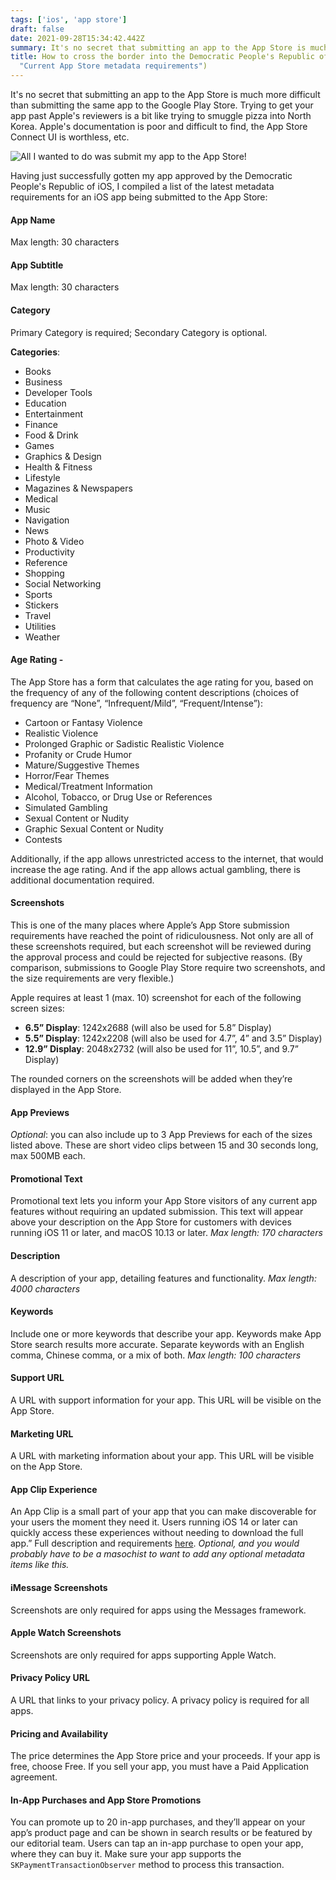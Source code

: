```yaml
---
tags: ['ios', 'app store']
draft: false
date: 2021-09-28T15:34:42.442Z
summary: It's no secret that submitting an app to the App Store is much more difficult than submitting the same app to the Google Play Store. Trying to get your app past Apple's reviewers is a bit like trying to smuggle pizza into North Korea.
title: How to cross the border into the Democratic People's Republic of iOS (aka,
  "Current App Store metadata requirements")
---
```


It's no secret that submitting an app to the App Store is much more difficult than submitting the same app to the Google Play Store. Trying to get your app past Apple's reviewers is a bit like trying to smuggle pizza into North Korea. Apple's documentation is poor and difficult to find, the App Store Connect UI is worthless, etc.

![All I wanted to do was submit my app to the App Store!](/static/images/screen-shot-2021-09-28-at-10.53.19-am.png 'jackie-chan-appstore')

Having just successfully gotten my app approved by the Democratic People's Republic of iOS, I compiled a list of the latest metadata requirements for an iOS app being submitted to the App Store:

#### App Name

Max length: 30 characters

#### App Subtitle

Max length: 30 characters

#### Category

Primary Category is required; Secondary Category is optional.

**Categories**:

- Books
- Business
- Developer Tools
- Education
- Entertainment
- Finance
- Food & Drink
- Games
- Graphics & Design
- Health & Fitness
- Lifestyle
- Magazines & Newspapers
- Medical
- Music
- Navigation
- News
- Photo & Video
- Productivity
- Reference
- Shopping
- Social Networking
- Sports
- Stickers
- Travel
- Utilities
- Weather

#### Age Rating -

The App Store has a form that calculates the age rating for you, based on the frequency of any of the following content descriptions (choices of frequency are “None”, “Infrequent/Mild”, “Frequent/Intense”):

- Cartoon or Fantasy Violence
- Realistic Violence
- Prolonged Graphic or Sadistic Realistic Violence
- Profanity or Crude Humor
- Mature/Suggestive Themes
- Horror/Fear Themes
- Medical/Treatment Information
- Alcohol, Tobacco, or Drug Use or References
- Simulated Gambling
- Sexual Content or Nudity
- Graphic Sexual Content or Nudity
- Contests

Additionally, if the app allows unrestricted access to the internet, that would increase the age rating. And if the app allows actual gambling, there is additional documentation required.

#### Screenshots

This is one of the many places where Apple’s App Store submission requirements have reached the point of ridiculousness. Not only are all of these screenshots required, but each screenshot will be reviewed during the approval process and could be rejected for subjective reasons. (By comparison, submissions to Google Play Store require two screenshots, and the size requirements are very flexible.)

Apple requires at least 1 (max. 10) screenshot for each of the following screen sizes:

- **6.5” Display**: 1242x2688 (will also be used for 5.8” Display)
- **5.5” Display**: 1242x2208 (will also be used for 4.7”, 4” and 3.5” Display)
- **12.9” Display**: 2048x2732 (will also be used for 11”, 10.5”, and 9.7” Display)

The rounded corners on the screenshots will be added when they’re displayed in the App Store.

#### App Previews

_Optional_: you can also include up to 3 App Previews for each of the sizes listed above. These are short video clips between 15 and 30 seconds long, max 500MB each.

#### Promotional Text

Promotional text lets you inform your App Store visitors of any current app features without requiring an updated submission. This text will appear above your description on the App Store for customers with devices running iOS 11 or later, and macOS 10.13 or later. _Max length: 170 characters_

#### Description

A description of your app, detailing features and functionality. _Max length: 4000 characters_

#### Keywords

Include one or more keywords that describe your app. Keywords make App Store search results more accurate. Separate keywords with an English comma, Chinese comma, or a mix of both. _Max length: 100 characters_

#### Support URL

A URL with support information for your app. This URL will be visible on the App Store.

#### Marketing URL

A URL with marketing information about your app. This URL will be visible on the App Store.

#### App Clip Experience

An App Clip is a small part of your app that you can make discoverable for your users the moment they need it. Users running iOS 14 or later can quickly access these experiences without needing to download the full app.” Full description and requirements [here](https://help.apple.com/app-store-connect/#/dev5b665db74). _Optional, and you would probably have to be a masochist to want to add any optional metadata items like this._

#### iMessage Screenshots

Screenshots are only required for apps using the Messages framework.

#### Apple Watch Screenshots

Screenshots are only required for apps supporting Apple Watch.

#### Privacy Policy URL

A URL that links to your privacy policy. A privacy policy is required for all apps.

#### Pricing and Availability

The price determines the App Store price and your proceeds. If your app is free, choose Free. If you sell your app, you must have a Paid Application agreement.

#### In-App Purchases and App Store Promotions

You can promote up to 20 in-app purchases, and they’ll appear on your app’s product page and can be shown in search results or be featured by our editorial team. Users can tap an in-app purchase to open your app, where they can buy it. Make sure your app supports the `SKPaymentTransactionObserver` method to process this transaction.
